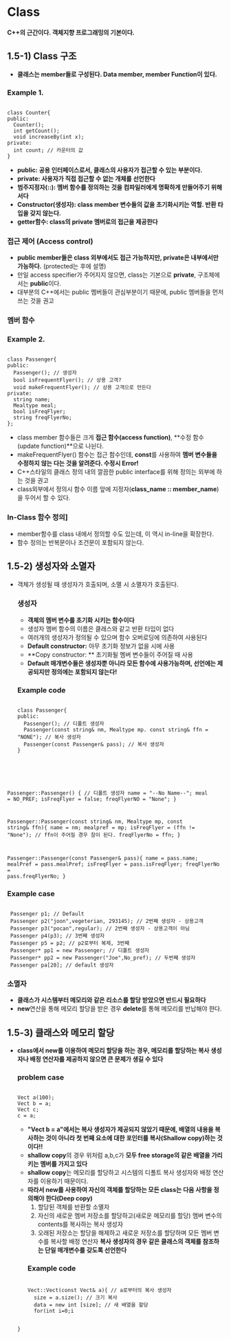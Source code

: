 Class
==================
#### C++의 근간이다. 객체지향 프로그래밍의 기본이다.

## 1.5-1) Class 구조
* **클래스는 member들로 구성된다. Data member, member Function이 있다.**
### Example 1.
<pre><code>
class Counter{
public:
  Counter();
  int getCount();
  void increaseBy(int x); 
private:
  int count; // 카운터의 값
}
</code></pre>
  * **public: 공용 인터페이스로서, 클래스의 사용자가 접근할 수 있는 부분이다.**
  * **private: 사용자가 직접 접근할 수 없는 개체를 선언한다**
  * **범주지정자(::): 멤버 함수를 정의하는 것을 컴파일러에게 명확하게 만들어주기 위해서다**
  * **Constructor(생성자): class member 변수들의 값을 초기화시키는 역할. 반환 타입을 갖지 않는다.**
  * **getter함수: class의 private 멤버로의 접근을 제공한다**

### 접근 제어 (Access control)
* **public member들은 class 외부에서도 접근 가능하지만, private은 내부에서만 가능하다.** (protected는 후에 설명)
* 만일 access specifier가 주어지지 않으면, class는 기본으로 **private**, 구조체에서는 **public**이다.
* 대부분의 C++에서는 public 멤버들이 관심부분이기 때문에, public 멤버들을 먼저 쓰는 것을 권고

### 멤버 함수
### Example 2.
<pre><code>
class Passenger{
public:
  Passenger(); // 생성자
  bool isFrequentFlyer(); // 상용 고객?
  void makeFrequentFlyer(); // 상용 고객으로 만든다
private:
  string name;
  Mealtype meal;
  bool isFreqFlyer;
  string freqFlyerNo;
};
</code></pre>
* class member 함수들은 크게 **접근 함수(access function)**, **수정 함수(update function)**으로 나뉜다.
* makeFrequentFlyer() 함수는 접근 함수인데, **const**를 사용하여 **멤버 변수들을 수정하지 않는 다는 것을 알려준다. 수정시 Error!**
* C++스타일의 클래스 정의 내의 깔끔한 public interface를 위해 정의는 외부에 하는 것을 권고
* class외부에서 정의시 함수 이름 앞에 지정자(**class_name :: member_name**)을 두어서 할 수 있다.
### In-Class 함수 정의]
* member함수를 class 내에서 정의할 수도 있는데, 이 역시 in-line을 확장한다.
* 함수 정의는 반복문이나 조건문이 포함되지 않는다.

## 1.5-2) 생성자와 소멸자
* 객체가 생성될 때 생성자가 호출되며, 소멸 시 소멸자가 호출된다.
  ### 생성자
  * **객체의 멤버 변수를 초기화 시키는 함수이다**
  * 생성자 멤버 함수의 이름은 클래스와 같고 반환 타입이 없다
  * 여러개의 생성자가 정의될 수 있으며 함수 오버로딩에 의존하여 사용된다
  * **Default constructor:** 아무 초기화 정보가 없을 시에 사용
  * **Copy constructor: ** 초기화될 멤버 변수들이 주어질 때 사용
  * **Default 매개변수들은 생성자뿐 아니라 모든 함수에 사용가능하며, 선언에는 제공되지만 정의에는 포함되지 않는다!**
  ### Example code
  <pre><code>
  class Passenger{
  public:
    Passenger(); // 디폴트 생성자
    Passenger(const string& nm, Mealtype mp. const string& ffn = "NONE"); // 복사 생성자
    Passenger(const Passenger& pass); // 복사 생성자
  }
  
 Passenger::Passenger() { // 디폴트 생성자
  name = "--No Name--";
  meal = NO_PREF;
  isFreqFlyer = false;
  freqFlyerNO = "None";
 }

Passenger::Passenger(const string& nm, Mealtype mp, const string& ffn){
  name = nm; 
  mealpref = mp;
  isFreqFlyer = (ffn != "None"); // ffn이 주어질 경우 참이 된다.
  freqFlyerNo = ffn;
}
    
Passenger::Passenger(const Passenger& pass){
  name = pass.name; mealPref = pass.mealPref; isFreqFlyer = pass.isFreqFlyer; freqFlyerNo = pass.freqFlyerNo;
}
</code></pre>
 ### Example case
 <pre><code>
 Passenger p1; // Default
 Passenger p2("joon",vegeterian, 293145); // 2번째 생성자 - 상용고객
 Passenger p3("pocan",regular); // 2번째 생성자 - 상용고객이 아님
 Passenger p4(p3); // 3번째 생성자
 Passenger p5 = p2; // p2로부터 복제, 3번째 
 Passenger* pp1 = new Passenger; // 디폴트 생성자
 Passenger* pp2 = new Passenger("Joe",No_pref); // 두번째 생성자
 Passenger pa[20]; // default 생성자
</code></pre>
  ### 소멸자
  * **클래스가 시스템부터 메모리와 같은 리소스를 할당 받았으면 반드시 필요하다**
  * **new**연산을 통해 메모리 할당을 받은 경우 **delete**를 통해 메모리를 반납해야 한다.

## 1.5-3) 클래스와 메모리 할당
* **class에서 new를 이용하여 메모리 할당을 하는 경우, 메모리를 할당하는 복사 생성자나 배정 연산자를 제공하지 않으면 큰 문제가 생길 수 있다**
  ### problem case
  <pre><code>
  Vect a(100);
  Vect b = a;
  Vect c;
  c = a;
  </code></pre>
  * **"Vect b = a"에서는 복사 생성자가 제공되지 않았기 때문에, 배열의 내용을 복사하는 것이 아니라 첫 번째 요소에 대한 포인터를 복사(Shallow copy)하는 것이다!!**
  * **shallow copy**의 경우 위처럼 a,b,c가 **모두 free storage의 같은 배열을 가리키는 멤버를 가지고 있다**
  * **shallow copy**는 메모리를 할당하고 시스템의 디폴트 복사 생성자와 배정 연산자를 이용하기 때문이다.
  * **따라서 new를 사용하여 자신의 객체를 할당하는 모든 class는 다음 사항을 정의해야 한다(Deep copy)**
    1) 할당된 객체를 반환할 소멸자
    2) 자신의 새로운 멤버 저장소를 할당하고(새로운 메모리를 할당) 멤버 변수의 contents를 복사하는 복사 생성자
    3) 오래된 저장소는 할당을 해제하고 새로운 저장소를 할당하며 모든 멤버 변수를 복사할 배정 연산자
    **복사 생성자의 경우 같은 클래스의 객체를 참조하는 단일 매개변수를 갖도록 선언한다**
    ### Example code
    <pre><code>
    Vect::Vect(const Vect& a){ // a로부터의 복사 생성자
      size = a.size(); // 크기 복사
      data = new int [size]; // 새 배열을 할당
      for(int i=0;i<size;i++)
        data[i] = a.data[i];} // 벡터의 내용을 복사
    }
    Vect& vect::operator=(const Vect& a){ // a로부터의 배정 연산자
      if(this != a) { // 자체 배정을 피한다
        delete[] data; // 존재하는(this) 배열 공간을 파괴!
        size = a.size(); // 새 크기를 설정
        data = new int [size]; // 새 배열을 할당
        for(int i=0; i<size; i++)
          data[i] = a.data[i]; // 벡터의 내용을 복사한다.
      }
      return *this // 현재 객체의 레퍼런스를 반환한다.
   }
   </code></pre>
   
